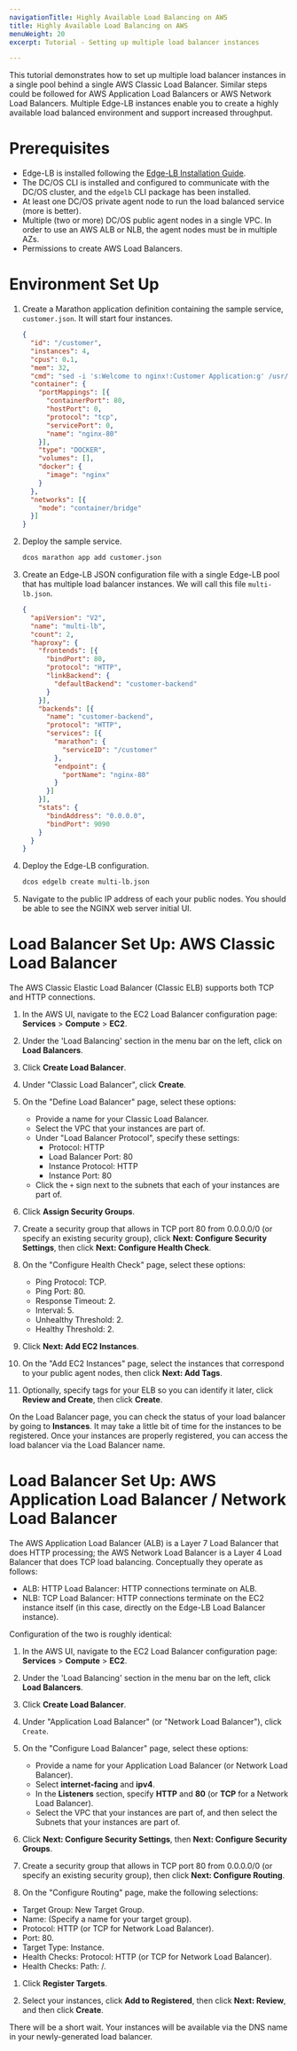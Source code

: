 ```yaml
---
navigationTitle: Highly Available Load Balancing on AWS
title: Highly Available Load Balancing on AWS
menuWeight: 20
excerpt: Tutorial - Setting up multiple load balancer instances

---
```


This tutorial demonstrates how to set up multiple load balancer instances in a single pool behind a single AWS Classic Load Balancer. Similar steps could be followed for AWS Application Load Balancers or AWS Network Load Balancers. Multiple Edge-LB instances enable you to create a highly available load balanced environment and support increased throughput.

# Prerequisites

* Edge-LB is installed following the [Edge-LB Installation Guide](/mesosphere/dcos/services/edge-lb/1.3/installing/).
* The DC/OS CLI is installed and configured to communicate with the DC/OS cluster, and the `edgelb` CLI package has been installed.
* At least one DC/OS private agent node to run the load balanced service (more is better).
* Multiple (two or more) DC/OS public agent nodes in a single VPC. In order to use an AWS ALB or NLB, the agent nodes must be in multiple AZs.
* Permissions to create AWS Load Balancers.

# Environment Set Up

1. Create a Marathon application definition containing the sample service, `customer.json`. It will start four instances.

   ```json
   {
     "id": "/customer",
     "instances": 4,
     "cpus": 0.1,
     "mem": 32,
     "cmd": "sed -i 's:Welcome to nginx!:Customer Application:g' /usr/share/nginx/html/index.html; nginx -g 'daemon off;'",
     "container": {
       "portMappings": [{
         "containerPort": 80,
         "hostPort": 0,
         "protocol": "tcp",
         "servicePort": 0,
         "name": "nginx-80"
       }],
       "type": "DOCKER",
       "volumes": [],
       "docker": {
         "image": "nginx"
       }
     },
     "networks": [{
       "mode": "container/bridge"
     }]
   }
   ```

1. Deploy the sample service.

   ```bash
   dcos marathon app add customer.json
   ```

1. Create an Edge-LB JSON configuration file with a single Edge-LB pool that has multiple load balancer instances. We will call this file `multi-lb.json`.

   ```json
   {
     "apiVersion": "V2",
     "name": "multi-lb",
     "count": 2,
     "haproxy": {
       "frontends": [{
         "bindPort": 80,
         "protocol": "HTTP",
         "linkBackend": {
           "defaultBackend": "customer-backend"
         }
       }],
       "backends": [{
         "name": "customer-backend",
         "protocol": "HTTP",
         "services": [{
           "marathon": {
             "serviceID": "/customer"
           },
           "endpoint": {
             "portName": "nginx-80"
           }
         }]
       }],
       "stats": {
         "bindAddress": "0.0.0.0",
         "bindPort": 9090
       }
     }
   }
   ```

1. Deploy the Edge-LB configuration.

   ```bash
   dcos edgelb create multi-lb.json
   ```

1. Navigate to the public IP address of each your public nodes. You should be able to see the NGINX web server initial UI.

# Load Balancer Set Up: AWS Classic Load Balancer

The AWS Classic Elastic Load Balancer (Classic ELB) supports both TCP and HTTP connections.

1. In the AWS UI, navigate to the EC2 Load Balancer configuration page: **Services** > **Compute** > **EC2**.

1. Under the 'Load Balancing' section in the menu bar on the left, click on **Load Balancers**.

1. Click **Create Load Balancer**.

1. Under "Classic Load Balancer", click **Create**.

1. On the "Define Load Balancer" page, select these options:
    * Provide a name for your Classic Load Balancer.
    * Select the VPC that your instances are part of.
    * Under "Load Balancer Protocol", specify these settings:
        - Protocol: HTTP
        - Load Balancer Port: 80
        - Instance Protocol: HTTP
        - Instance Port: 80
    * Click the `+` sign next to the subnets that each of your instances are part of.

1. Click **Assign Security Groups**.

1. Create a security group that allows in TCP port 80 from 0.0.0.0/0 (or specify an existing security group), click **Next: Configure Security Settings**, then click **Next: Configure Health Check**.

1. On the "Configure Health Check" page, select these options:
    * Ping Protocol: TCP.
    * Ping Port: 80.
    * Response Timeout: 2.
    * Interval: 5.
    * Unhealthy Threshold: 2.
    * Healthy Threshold: 2.

1. Click **Next: Add EC2 Instances**.

1. On the "Add EC2 Instances" page, select the instances that correspond to your public agent nodes, then click **Next: Add Tags**.

1. Optionally, specify tags for your ELB so you can identify it later, click **Review and Create**, then click **Create**.

On the Load Balancer page, you can check the status of your load balancer by going to **Instances**. It may take a little bit of time for the instances to be registered. Once your instances are properly registered, you can access the load balancer via the Load Balancer name.

# Load Balancer Set Up: AWS Application Load Balancer / Network Load Balancer

The AWS Application Load Balancer (ALB) is a Layer 7 Load Balancer that does HTTP processing; the AWS Network Load Balancer is a Layer 4 Load Balancer that does TCP load balancing. Conceptually they operate as follows:

- ALB: HTTP Load Balancer: HTTP connections terminate on ALB.  
- NLB: TCP Load Balancer: HTTP connections terminate on the EC2 instance itself (in this case, directly on the Edge-LB Load Balancer instance).

Configuration of the two is roughly identical:

1. In the AWS UI, navigate to the EC2 Load Balancer configuration page: **Services** > **Compute** > **EC2**.

1. Under the 'Load Balancing' section in the menu bar on the left, click **Load Balancers**.

1. Click **Create Load Balancer**.

1. Under "Application Load Balancer" (or "Network Load Balancer"), click `Create`.

1. On the "Configure Load Balancer" page, select these options:
    * Provide a name for your Application Load Balancer (or Network Load Balancer).
    * Select **internet-facing** and **ipv4**.
    * In the **Listeners** section, specify **HTTP** and **80** (or **TCP** for a Network Load Balancer).
    * Select the VPC that your instances are part of, and then select the Subnets that your instances are part of.

1. Click **Next: Configure Security Settings**, then **Next: Configure Security Groups**.

1. Create a security group that allows in TCP port 80 from 0.0.0.0/0 (or specify an existing security group), then click **Next: Configure Routing**.

1. On the "Configure Routing" page, make the following selections:
  * Target Group: New Target Group.
  * Name: (Specify a name for your target group).
  * Protocol: HTTP (or TCP for Network Load Balancer).
  * Port: 80.
  * Target Type: Instance.
  * Health Checks: Protocol: HTTP (or TCP for Network Load Balancer).
  * Health Checks: Path: /.

1. Click **Register Targets**.

1. Select your instances, click **Add to Registered**, then click **Next: Review**, and then click **Create**.

There will be a short wait. Your instances will be available via the DNS name in your newly-generated load balancer.
